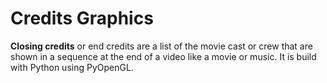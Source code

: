 # Credits Graphics

**Closing credits** or end credits are a list of the movie cast or crew that are shown in a sequence at the end of a video like a movie or music. It is build with Python using PyOpenGL.
